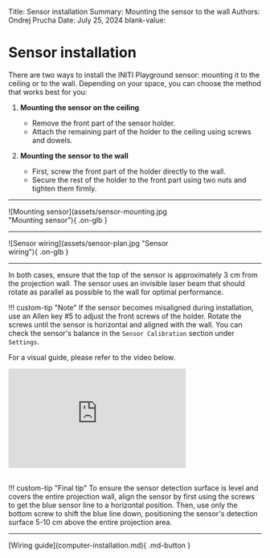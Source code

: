 Title:   Sensor installation
Summary: Mounting the sensor to the wall
Authors: Ondrej Prucha
Date:    July 25, 2024
blank-value:

# Sensor installation

There are two ways to install the INITI Playground sensor: mounting it to the ceiling or to the wall. Depending on your space, you can choose the method that works best for you:

1. **Mounting the sensor on the ceiling**
      - Remove the front part of the sensor holder.
      - Attach the remaining part of the holder to the ceiling using screws and dowels.

1. **Mounting the sensor to the wall**
      - First, screw the front part of the holder directly to the wall.
      - Secure the rest of the holder to the front part using two nuts and tighten them firmly.

------------

<div style='width: 70%' class="center" markdown>
![Mounting sensor](assets/sensor-mounting.jpg "Mounting sensor"){ .on-glb } 
</div>


---------


<div style='width: 70%' class="center" markdown>
![Sensor wiring](assets/sensor-plan.jpg "Sensor wiring"){ .on-glb } 
</div>

-----------


In both cases, ensure that the top of the sensor is approximately 3 cm from the projection wall. The sensor uses an invisible laser beam that should rotate as parallel as possible to the wall for optimal performance.

!!! custom-tip "Note"
    If the sensor becomes misaligned during installation, use an Allen key #5 to adjust the front screws of the holder. Rotate the screws until the sensor is horizontal and aligned with the wall. You can check the sensor's balance in the `Sensor Calibration` section under `Settings`.


For a visual guide, please refer to the video below.

<div style='width: 70%' class="center" markdown>
<div style="padding:56.25% 0 0 0;position:relative;">
<iframe src="https://player.vimeo.com/video/796039598?h=f8dad1db6a&amp;badge=0&amp;autopause=0&amp;player_id=0&amp;app_id=58479" frameborder="0" allow="autoplay; fullscreen; picture-in-picture; clipboard-write" style="position:absolute;top:0;left:0;width:100%;height:100%;" title="INITI Playground - Sensor installation"></iframe></div>
<script src="https://player.vimeo.com/api/player.js"></script>
</div>

<br />


!!! custom-tip "Final tip"
    To ensure the sensor detection surface is level and covers the entire projection wall, align the sensor by first using the screws to get the blue sensor line to a horizontal position. Then, use only the bottom screw to shift the blue line down, positioning the sensor's detection surface 5-10 cm above the entire projection area.

----


<div class="center" markdown>
[Wiring guide](computer-installation.md){ .md-button }
</div>

<br />